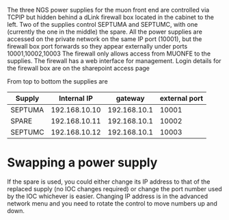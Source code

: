 The three NGS power supplies for the muon front end are controlled via TCPIP but hidden behind a dLink firewall box located in the cabinet to the left. Two of the supplies control SEPTUMA and SEPTUMC, with one (currently the one in the middle) the spare. All the power supplies are accessed on the private network on the same IP port (10001), but the firewall box port forwards so they appear externally under ports 10001,10002,10003 The firewall only allows access from MUONFE to the supplies. The firewall has a web interface for management. Login details for the firewall box are on the sharepoint access page

From top to bottom the supplies are

|Supply | Internal IP  |   gateway     |      external port|
|------ | ------------- | -----------| ---------------------|
|SEPTUMA | 192.168.10.10  |  192.168.10.1  |   10001|
|SPARE | 192.168.10.11  |  192.168.10.1   |  10002|
|SEPTUMC | 192.168.10.12 |   192.168.10.1  |   10003|

# Swapping a power supply

If the spare is used, you could either change its IP address to that of the replaced supply (no IOC changes required) or change the port number used by the IOC whichever is easier. Changing IP address is in the advanced network menu and you need to rotate the control to move numbers up and down.  

